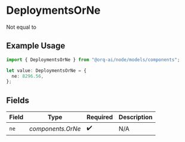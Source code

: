 # DeploymentsOrNe

Not equal to

## Example Usage

```typescript
import { DeploymentsOrNe } from "@orq-ai/node/models/components";

let value: DeploymentsOrNe = {
  ne: 8296.56,
};
```

## Fields

| Field              | Type               | Required           | Description        |
| ------------------ | ------------------ | ------------------ | ------------------ |
| `ne`               | *components.OrNe*  | :heavy_check_mark: | N/A                |